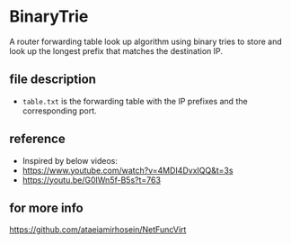 
# BinaryTrie

A router forwarding table look up algorithm using binary tries to store and look up the longest prefix that matches the destination IP.  

## file description
- `table.txt` is the forwarding table with the IP prefixes and the corresponding port.

## reference
- Inspired by below videos:  
 - https://www.youtube.com/watch?v=4MDI4DvxIQQ&t=3s  
 - https://youtu.be/G0IWn5f-B5s?t=763  


## for more info
https://github.com/ataeiamirhosein/NetFuncVirt
